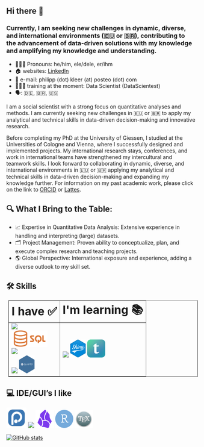 ## Hi there 👋

### Currently, I am seeking new challenges in dynamic, diverse, and international environments (🇪🇺 or 🇧🇷), contributing to the advancement of data-driven solutions with my knowledge and amplifying my knowledge and understanding.

- 🙋🏻‍♂️ Pronouns: he/him, ele/dele, er/ihm
- 🏠 websites: [LinkedIn](https://de.linkedin.com/in/kleer)
- 📧 e-mail: philipp (dot) kleer (at) posteo (dot) com
- 👨🏻‍💻 training at the moment: Data Scientist (DataScientest)
- 🗣️: 🇩🇪, 🇧🇷, 🇺🇸

I am a social scientist with a strong focus on quantitative analyses and methods. I am currently seeking new challenges in 🇪🇺 or 🇧🇷 to apply my analytical and technical skills in data-driven decision-making and innovative research.

Before completing my PhD at the University of Giessen, I studied at the Universities of Cologne and Vienna, where I successfully designed and implemented projects. My international research stays, conferences, and work in international teams have strengthened my intercultural and teamwork skills. I look forward to collaborating in dynamic, diverse, and international environments in 🇪🇺 or 🇧🇷 applying my analytical and technical skills in data-driven decision-making and expanding my knowledge further. For information on my past academic work, please click on the link to [ORCID](https://orcid.org/0000-0003-1935-387X) or [Lattes](http://lattes.cnpq.br/4785970328498860).

## 🔍 What I Bring to the Table:

- 📈 Expertise in Quantitative Data Analysis: Extensive experience in handling and interpreting (large) datasets.
- 🗂️ Project Management: Proven ability to conceptualize, plan, and execute complex research and teaching projects.
- 🌎 Global Perspective: International exposure and experience, adding a diverse outlook to my skill set.

## 🛠️ Skills
<table border="1px solid black" style="margin: 5px">
 <tr>
    <td><b style="font-size:30px">I have ✅</b></td>
    <td><b style="font-size:30px">I'm learning 📚</b></td>
 <!---   <td><b style="font-size:30px">In the memory banks</b></td> --->
 </tr>
 <tr>
    <td>
        <img src="https://skillicons.dev/icons?i=python,r,&perline=3&theme=light"/img> <br>
        <img src="./sql.png" width="96" height="44" /> <br>
        <img src="https://skillicons.dev/icons?i=git,github,gitlab,html,css,sass,&perline=3&theme=light" /><br>
        <img src="https://skillicons.dev/icons?i=latex,&theme=light" /> <img src="./quarto.png" width="41.5944541" height="48" />
    </td>
    <td>
      <img src="https://skillicons.dev/icons?i=docker,regex&perline=3" /> <img src="./shiny.png" width="41.5" height="48" /> <img src="./typst.png" width="48" height="48" />
      <br>
      <!--- <img src="https://img.shields.io/badge/Airtable-18BFFF?style=for-the-badge&logo=Airtable&logoColor=white" /><br> --->
    </td>
    <!---- <td>
      <img src="https://skillicons.dev/icons?i=matlab" />
    </td>
   ---->
 </tr>
</table>

## 💻 IDE/GUI’s I like
  <a href="https://github.com/posit-dev/positron"><img src="./positron.png" width="54" height="54" alt="Positron" /></a>
  <img src="https://skillicons.dev/icons?i=visualstudio" /> <img src="./obsidian-color.svg" width="48" height="48">
  <img src="./rstudioide-color.svg" width="48" height="48"> <img src="./texshop.png" width="48" height="48">

[![GitHub stats](https://github-readme-stats.vercel.app/api?username=bpkleer&show_icons=true&theme=transparent)](https://github.com/anuraghazra/github-readme-stats)

